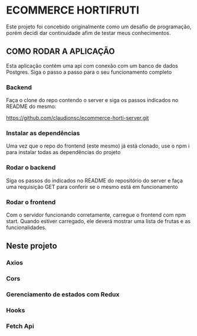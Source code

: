 # ECOMMERCE HORTIFRUTI

Este projeto foi concebido originalmente como um desafio de programação, porém decidi dar continuidade afim de testar meus conhecimentos.

## COMO RODAR A APLICAÇÃO

Esta aplicação contém uma api com conexão com um banco de dados Postgres. Siga o passo a passo para o seu funcionamento completo

### Backend

Faça o clone do repo contendo o server e siga os passos indicados no README do mesmo:

https://github.com/claudionsc/ecommerce-horti-server.git

### Instalar as dependências

Uma vez que o repo do frontend (este mesmo) já está clonado, use o npm i para instalar todas as dependências do projeto

### Rodar o backend

Siga os passos do indicados no README do repositório do server e faça uma requisição GET para conferir se o mesmo está em funcionamento

### Rodar o frontend

Com o servidor funcionando corretamente, carregue o frontend com npm start. Quando estiver carregado, ele deverá mostrar uma lista de frutas e as funcionalidades.

## Neste projeto

### Axios
### Cors
### Gerenciamento de estados com Redux
### Hooks
### Fetch Api



